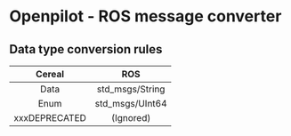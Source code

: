 Openpilot - ROS message converter
==========

## Data type conversion rules

| Cereal | ROS |
|:--------:|:-----:|
| Data | std_msgs/String |
| Enum | std_msgs/UInt64 |
| xxxDEPRECATED | (Ignored) |

